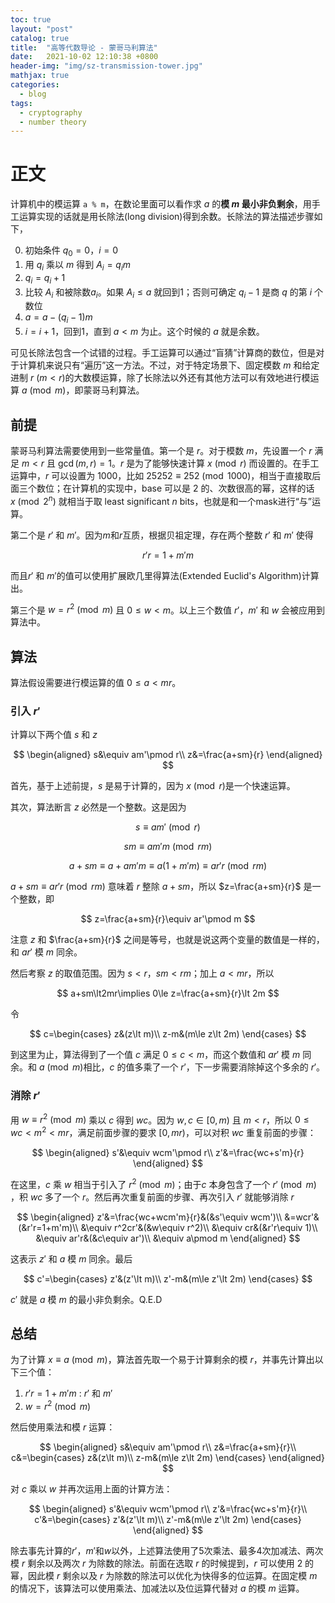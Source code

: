 ```yaml
---
toc: true
layout: "post"
catalog: true
title:  "高等代数导论 - 蒙哥马利算法"
date:   2021-10-02 12:10:38 +0800
header-img: "img/sz-transmission-tower.jpg"
mathjax: true
categories: 
  - blog
tags:
  - cryptography
  - number theory
---
```


# 正文

计算机中的模运算 `a % m`，在数论里面可以看作求 $a$ 的**模 $m$ 最小非负剩余**，用手工运算实现的话就是用长除法(long division)得到余数。长除法的算法描述步骤如下，

0. 初始条件 $q_0=0$，$i=0$
1. 用 $q_i$ 乘以 $m$ 得到 $A_{i}=q_im$
2. $q_i=q_i+1$
3. 比较 $A_{i}$ 和被除数$a_i$。如果 $A_{i}\le a$ 就回到1；否则可确定 $q_i-1$ 是商 $q$ 的第 $i$ 个数位
4. $a=a-(q_i-1)m$
5. $i=i+1$，回到1，直到 $a\lt m$ 为止。这个时候的 $a$ 就是余数。

可见长除法包含一个试错的过程。手工运算可以通过“盲猜”计算商的数位，但是对于计算机来说只有“遍历”这一方法。不过，对于特定场景下、固定模数 $m$ 和给定进制 $r$ ($m\lt r$)的大数模运算，除了长除法以外还有其他方法可以有效地进行模运算 $a\pmod m$，即蒙哥马利算法。

## 前提

蒙哥马利算法需要使用到一些常量值。第一个是 $r$。对于模数 $m$，先设置一个 $r$ 满足 $m\lt r$ 且 $\gcd(m,r)=1$。$r$ 是为了能够快速计算 $x\pmod r$ 而设置的。在手工运算中，$r$ 可以设置为 1000，比如 $25252\equiv252\pmod {1000}$，相当于直接取后面三个数位；在计算机的实现中，base 可以是 $2$ 的、次数很高的幂，这样的话 $x\pmod {2^n}$ 就相当于取 least significant $n$ bits，也就是和一个mask进行“与”运算。

第二个是 $r'$ 和 $m'$。因为$m$和$r$互质，根据贝祖定理，存在两个整数 $r'$ 和 $m'$ 使得

$$
r'r=1+m'm
$$

而且$r'$ 和 $m'$的值可以使用扩展欧几里得算法(Extended Euclid's Algorithm)计算出。

第三个是 $w=r^2\pmod m$ 且 $0\le w\lt m$。以上三个数值 $r'$，$m'$ 和 $w$ 会被应用到算法中。

## 算法

算法假设需要进行模运算的值 $0\le a\lt mr$。

### 引入 $r'$
计算以下两个值 $s$ 和 $z$

$$
\begin{aligned}
s&\equiv am'\pmod r\\
z&=\frac{a+sm}{r}
\end{aligned}
$$

首先，基于上述前提，$s$ 是易于计算的，因为 $x\pmod r$是一个快速运算。

其次，算法断言 $z$ 必然是一个整数。这是因为

$$s\equiv am'\pmod r$$

$$sm\equiv am'm\pmod {rm}$$

$$a+sm\equiv a+am'm\equiv a(1+m'm)\equiv ar'r\pmod {rm}$$


$a+sm\equiv ar'r\pmod {rm}$ 意味着 $r$ 整除 $a+sm$，所以 $z=\frac{a+sm}{r}$ 是一个整数，即

$$
z=\frac{a+sm}{r}\equiv ar'\pmod m
$$

注意 $z$ 和 $\frac{a+sm}{r}$ 之间是等号，也就是说这两个变量的数值是一样的，和 $ar'$ 模 $m$ 同余。

然后考察 $z$ 的取值范围。因为 $s\lt r$，$sm\lt rm$；加上 $a\lt mr$，所以

$$
a+sm\lt2mr\implies 0\le z=\frac{a+sm}{r}\lt 2m
$$

令

$$
c=\begin{cases}
z&(z\lt m)\\
z-m&(m\le z\lt 2m)
\end{cases}
$$

到这里为止，算法得到了一个值 $c$ 满足 $0\le c\lt m$，而这个数值和 $ar'$ 模 $m$ 同余。和 $a\pmod m$相比，$c$ 的值多乘了一个 $r'$，下一步需要消除掉这个多余的 $r'$。


### 消除 $r'$
用 $w\equiv r^2\pmod m$ 乘以 $c$ 得到 $wc$。因为 $w,c\in [0, m)$ 且 $m\lt r$，所以 $0\le wc\lt m^2\lt mr$，满足前面步骤的要求 $[0,mr)$，可以对积 $wc$ 重复前面的步骤：

$$
\begin{aligned}
s'&\equiv wcm'\pmod r\\
z'&=\frac{wc+s'm}{r}
\end{aligned}
$$

在这里，$c$ 乘 $w$ 相当于引入了 $r^2\pmod m$；由于$c$ 本身包含了一个 $r'\pmod m$ ，积 $wc$ 多了一个 $r$。然后再次重复前面的步骤、再次引入 $r'$ 就能够消除 $r$

$$
\begin{aligned}
z'&=\frac{wc+wcm'm}{r}&(&s'\equiv wcm')\\
&=wcr'&(&r'r=1+m'm)\\
&\equiv r^2cr'&(&w\equiv r^2)\\
&\equiv cr&(&r'r\equiv 1)\\
&\equiv ar'r&(&c\equiv ar')\\
&\equiv a\pmod m
\end{aligned}
$$

这表示 $z'$ 和 $a$ 模 $m$ 同余。最后

$$
c'=\begin{cases}
z'&(z'\lt m)\\
z'-m&(m\le z'\lt 2m)
\end{cases}
$$

$c'$ 就是 $a$ 模 $m$ 的最小非负剩余。Q.E.D

## 总结
为了计算 $x\equiv a\pmod m$，算法首先取一个易于计算剩余的模 $r$，并事先计算出以下三个值：

1. $r'r=1+m'm$ : $r'$ 和 $m'$
2. $w=r^2\pmod m$ 

然后使用乘法和模 $r$ 运算：

$$
\begin{aligned}
s&\equiv am'\pmod r\\
z&=\frac{a+sm}{r}\\
c&=\begin{cases}
z&(z\lt m)\\
z-m&(m\le z\lt 2m)
\end{cases}
\end{aligned}
$$

对 $c$ 乘以 $w$ 并再次运用上面的计算方法：

$$
\begin{aligned}
s'&\equiv wcm'\pmod r\\
z'&=\frac{wc+s'm}{r}\\
c'&=\begin{cases}
z'&(z'\lt m)\\
z'-m&(m\le z'\lt 2m)
\end{cases}
\end{aligned}
$$

除去事先计算的$r'$，$m'$和$w$以外，上述算法使用了5次乘法、最多4次加减法、两次模 $r$ 剩余以及两次 $r$ 为除数的除法。前面在选取 $r$ 的时候提到，$r$ 可以使用 $2$ 的幂，因此模 $r$ 剩余以及 $r$ 为除数的除法可以优化为快得多的位运算。在固定模 $m$ 的情况下，该算法可以使用乘法、加减法以及位运算代替对 $a$ 的模 $m$ 运算。